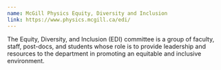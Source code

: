 ```yaml
---
name: McGill Physics Equity, Diversity and Inclusion
link: https://www.physics.mcgill.ca/edi/
---
```


The Equity, Diversity, and Inclusion (EDI) committee is a group of faculty, staff, post-docs, and students whose role is to provide leadership and resources to the department in promoting an equitable and inclusive environment.
